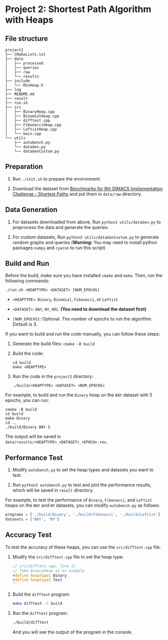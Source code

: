 # Project 2: Shortest Path Algorithm with Heaps

## File structure

```
project2
├── CMakeLists.txt
├── data
│   ├── processed
│   ├── queries
│   ├── raw
│   └── results
├── include
│   └── MinHeap.h
├── log
├── README.md
├── result
├── run.sh
├── src
│   ├── BinaryHeap.cpp
│   ├── BinomialHeap.cpp
│   ├── difftest.cpp
│   ├── FibonacciHeap.cpp
│   ├── LeftistHeap.cpp
│   └── main.cpp
└── utils
    ├── autobench.py
    └── dataGen.py
    └── dataGenCustom.py
```

## Preparation

1. Run `./init.sh` to prepare the environment.

2. Download the dataset from [Benchmarks for 9th DIMACS Implementation Challenge - Shortest Paths](http://www.dis.uniroma1.it/challenge9/download.shtml) and put them in `data/raw` directory.

## Data Generation

1. For datasets downloaded from above, Run `python3 utils/dataGen.py` to preprocess the data and generate the queries.

2. For custom datasets, Run `python3 utils/dataGenCustom.py` to generate random graphs and queries (**Warning:** You may need to install python packages `numpy` and `cyaron` to run this script)

## Build and Run

Before the build, make sure you have installed `cmake` and `make`. Then, run the following commands:

```
./run.sh <HEAPTYPE> <DATASET> [NUM_EPOCHS]
```

- `<HEAPTYPE>`: `Binary`, `Binomial`, `Fibonacci`, or `Leftist`

- `<DATASET>`: `BAY`, `NY`, etc. **(You need to download the dataset first)**

- `[NUM_EPOCHS]`: Optional. The number of epochs to run the algorithm. Default is 3.

If you want to build and run the code manually, you can follow these steps:

1. Generate the build files: `cmake -B build`

2. Build the code:

    ```
    cd build
    make <HEAPTYPE>
    ```

3. Run the code in the `project2` directory:

    ```
    ./build/<HEAPTYPE> <DATASET> <NUM_EPOCHS>
    ```

For example, to build and run the `Binary` heap on the `BAY` dataset with 5 epochs, you can run:

```
cmake -B build
cd build
make Binary
cd ..
./build/Binary BAY 5
```

The output will be saved in `data/results/<HEAPTYPE>_<DATASET>_<EPOCH>.res`.

## Performance Test

1. Modify `autobench.py` to set the heap types and datasets you want to test.

2. Run `python3 autobench.py` to test and plot the performance results, which will be saved in `result` directory.

For example, to test the performance of `Binary`, `Fibonacci`, and `Leftist` heaps on the `BAY` and `NY` datasets, you can modify `autobench.py` as follows:

```python
programs = ['./build/Binary', './build/Fibonacci', './build/Leftist']
datasets = ['BAY', 'NY']
```

## Accuracy Test

To test the accuracy of these heaps, you can use the `src/difftest.cpp` file.

1. Modify the `src/difftest.cpp` file to set the heap type:

    ```cpp
    // src/difftest.cpp, line 11
    // Take BinaryHeap as an example
    #define heaptype1 Binary
    #define heaptype2 Test
    ``

2. Build the `difftest` program:

    ```bash
    make difftest -C build
    ```

3. Run the `difftest` program:

    ```bash
    ./build/difftest
    ```
    And you will see the output of the program in the console.
